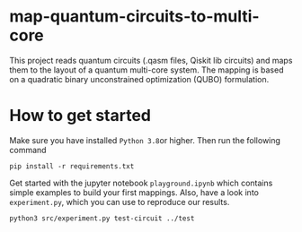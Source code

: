 # map-quantum-circuits-to-multi-core

This project reads quantum circuits (.qasm files, Qiskit lib circuits) and maps them to the layout of a quantum multi-core system. The mapping is based on a quadratic binary unconstrained optimization (QUBO) formulation. 

# How to get started
Make sure you have installed ``Python 3.8``or higher. Then run the following command
```console
pip install -r requirements.txt
````
Get started with the jupyter notebook `playground.ipynb` which contains simple examples to build your first mappings. 
Also, have a look into `experiment.py`, which you can use to reproduce our results.

```
python3 src/experiment.py test-circuit ../test
```

